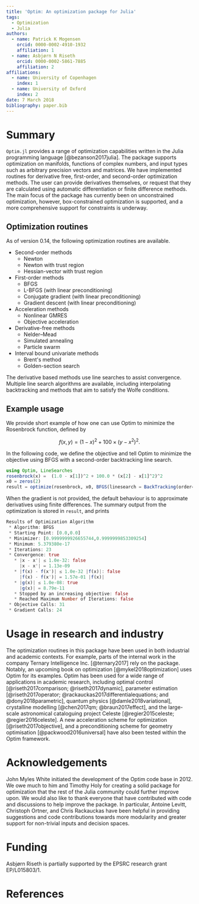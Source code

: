 ```yaml
---
title: 'Optim: An optimization package for Julia'
tags:
  - Optimization
  - Julia
authors:
  - name: Patrick K Mogensen
    orcid: 0000-0002-4910-1932
    affiliation: 1
  - name: Asbjørn N Riseth
    orcid: 0000-0002-5861-7885
    affiliation: 2
affiliations:
  - name: University of Copenhagen
    index: 1
  - name: University of Oxford
    index: 2
date: 7 March 2018
bibliography: paper.bib
---
```


# Summary
`Optim.jl` provides a range of optimization capabilities written in
the Julia programming language [@bezanson2017julia].  The package
supports optimization on manifolds, functions of complex numbers, and
input types such as arbitrary precision vectors and matrices.  We have
implemented routines for derivative free, first-order, and
second-order optimization methods.  The user can provide derivatives
themselves, or request that they are calculated using automatic
differentiation or finite difference methods.  The main focus of the
package has currently been on unconstrained optimization, however,
box-constrained optimization is supported, and a more comprehensive
support for constraints is underway.

## Optimization routines
As of version 0.14, the following optimization routines are available.

- Second-order methods
    * Newton
    * Newton with trust region
    * Hessian-vector with trust region
- First-order methods
    * BFGS
    * L-BFGS (with linear preconditioning)
    * Conjugate gradient (with linear preconditioning)
    * Gradient descent (with linear preconditioning)
- Acceleration methods
    * Nonlinear GMRES
    * Objective acceleration
- Derivative-free methods
    * Nelder–Mead
    * Simulated annealing
    * Particle swarm
- Interval bound univariate methods
    * Brent's method
    * Golden-section search

The derivative based methods use line searches to assist
convergence. Multiple line search algorithms are available, including
interpolating backtracking and methods that aim to satisfy the Wolfe
conditions.

## Example usage

We provide short example of how one can use Optim to minimize the
Rosenbrock function, defined by

$$
f(x,y) = {(1-x)}^2 + 100\times {(y-x^2)}^2.
$$

In the following code, we define the objective and tell Optim to
minimize the objective using BFGS with a second-order backtracking
line search.

``` julia
using Optim, LineSearches
rosenbrock(x) =  (1.0 - x[1])^2 + 100.0 * (x[2] - x[1]^2)^2
x0 = zeros(2)
result = optimize(rosenbrock, x0, BFGS(linesearch = BackTracking(order=2))
```

When the gradient is not provided, the default behaviour is to
approximate derivatives using finite differences. The summary output
from the optimization is stored in `result`, and prints

``` julia
Results of Optimization Algorithm
 * Algorithm: BFGS
 * Starting Point: [0.0,0.0]
 * Minimizer: [0.9999999926655744,0.9999999853309254]
 * Minimum: 5.379380e-17
 * Iterations: 23
 * Convergence: true
   * |x - x'| ≤ 1.0e-32: false
     |x - x'| = 1.13e-09
   * |f(x) - f(x')| ≤ 1.0e-32 |f(x)|: false
     |f(x) - f(x')| = 1.57e-01 |f(x)|
   * |g(x)| ≤ 1.0e-08: true
     |g(x)| = 8.79e-11
   * Stopped by an increasing objective: false
   * Reached Maximum Number of Iterations: false
 * Objective Calls: 31
 * Gradient Calls: 24
```

# Usage in research and industry
The optimization routines in this package have been used in both
industrial and academic contexts.  For example, parts of the internal
work in the company Ternary Intelligence Inc. [@ternary2017] rely on
the package.  Notably, an upcoming book on optimization
[@mykel2018optimization] uses Optim for its examples.  Optim has been
used for a wide range of applications in academic research, including
optimal control [@riseth2017comparison; @riseth2017dynamic], parameter
estimation [@riseth2017operator; @rackauckas2017differentialequations;
and @dony2018parametric], quantum physics [@damle2018variational],
crystalline modelling [@chen2017qm; @braun2017effect], and
the large-scale astronomical cataloguing project Celeste
[@regier2015celeste; @regier2016celeste].  A new acceleration scheme
for optimization [@riseth2017objective], and a preconditioning scheme
for geometry optimisation [@packwood2016universal]
have also been tested within the Optim framework.



# Acknowledgements
John Myles White initiated the development of the Optim code base
in 2012.  We owe much to him and Timothy Holy for creating a solid
package for optimization that the rest of the Julia community could
further improve upon.  We would also like to thank everyone that have
contributed with code and discussions to help improve the package.  In
particular, Antoine Levitt, Christoph Ortner, and Chris Rackauckas
have been helpful in providing suggestions and code contributions
towards more modularity and greater support for non-trivial inputs and
decision spaces.

# Funding
Asbjørn Riseth is partially supported by the EPSRC research grant EP/L015803/1.

# References
